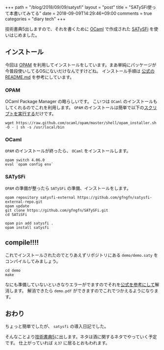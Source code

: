 +++
path = "/blog/2018/09/09/satysfi"
layout = "post"
title = "SATySFi使って本書いてみてる"
date = 2018-09-09T14:29:46+09:00
comments = true
categories = "diary tech"
+++

技術書典5出しますので、それを書くために [OCaml](https://ocaml.org/) で作成された [SATySFi](https://github.com/gfngfn/SATySFi) を使いはじめました。

## インストール

今回は [OPAM](https://opam.ocaml.org) を利用してインストールをしています。まあ単純にパッケージが今普段使いしてるOSにないだけなんですけどね。
インストール手順は [公式のREADME.md](https://github.com/gfngfn/SATySFi/blob/master/README-ja.md) を参考にしています。

### OPAM

OCaml Package Manager の略らしいです。
こいつは `OCaml` のインストールもしてくれるのでこれを利用します。
`OPAM` のインストールは簡単で以下の[スクリプトを実行する](https://opam.ocaml.org/doc/Install.html)だけです。

```
wget https://raw.github.com/ocaml/opam/master/shell/opam_installer.sh -O - | sh -s /usr/local/bin
```

### OCaml

`OPAM` のインストールが終ったら、 `OCaml` をインストールします。

```
opam switch 4.06.0
eval `opam config env`
```

### SATySFi

`OPAM` の準備が整ったら `SATySFi` の準備、インストールをします。


```
opam repository satysfi-external https://github.com/gfngfn/satysfi-external-repo.git
opam update
git clone https://github.com/gfngfn/SATySFi.git
cd SATiSFi

opam pin add satysfi .
opam install satysfi
```

## compile!!!!


これでインストールされたのでとりあえずリポジトリにある `demo/demo.saty` をコンパイルしてみましょう。

```
cd demo
make
```

なにも準備していないといきなりエラーがでますのでそれを[公式を参考にして](https://github.com/gfngfn/SATySFi/blob/master/memo-ja-how-to-use.md)解消します。
解消できたら `demo.pdf` ができますのでこれでつかえるようになります。

## おわり

ちょっと簡単でしたが、 `satysfi` の導入日記でした。

そんなことより[技術書典5](https://techbookfest.org/event/tbf05)に出します。ネタは酒に関するネタでやっていく予定です。
仕上がっていれば `え37` に居るとおもわれます。

